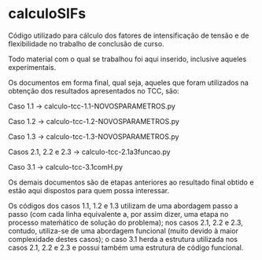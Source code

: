 # calculoSIFs
Código utilizado para cálculo dos fatores de intensificação de tensão e de flexibilidade no trabalho de conclusão de curso.

Todo material com o qual se trabalhou foi aqui inserido, inclusive aqueles experimentais.

Os documentos em forma final, qual seja, aqueles que foram utilizados na obtenção dos resultados apresentados no TCC, são:

Caso 1.1 -> calculo-tcc-1.1-NOVOSPARAMETROS.py

Caso 1.2 -> calculo-tcc-1.2-NOVOSPARAMETROS.py

Caso 1.3 -> calculo-tcc-1.3-NOVOSPARAMETROS.py

Casos 2.1, 2.2 e 2.3 -> calculo-tcc-2.1a3funcao.py

Caso 3.1 -> calculo-tcc-3.1comH.py


Os demais documentos são de etapas anteriores ao resultado final obtido e estão aqui dispostos para quem possa interessar.

Os códigos dos casos 1.1, 1.2 e 1.3 utilizam de uma abordagem passo a passo (com cada linha equivalente a, por assim dizer, uma etapa no processo mateḿático de solução do problema); nos casos 2.1, 2.2 e 2.3, contudo, utiliza-se de uma abordagem funcional (muito devido à maior complexidade destes casos); o caso 3.1 herda a estrutura utilizada nos casos 2.1, 2.2 e 2.3 e possui também uma estrutura de código funcional.
